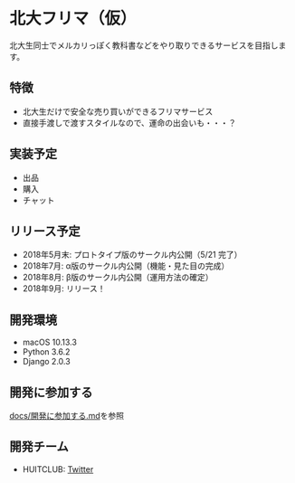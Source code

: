 # 北大フリマ（仮）
北大生同士でメルカリっぽく教科書などをやり取りできるサービスを目指します。

## 特徴
- 北大生だけで安全な売り買いができるフリマサービス
- 直接手渡しで渡すスタイルなので、運命の出会いも・・・？

## 実装予定
- 出品
- 購入
- チャット

## リリース予定
- 2018年5月末: プロトタイプ版のサークル内公開（5/21 完了）
- 2018年7月:   α版のサークル内公開（機能・見た目の完成）
- 2018年8月:   β版のサークル内公開（運用方法の確定）
- 2018年9月:   リリース！ 

## 開発環境
- macOS 10.13.3
- Python 3.6.2
- Django 2.0.3

## 開発に参加する
[docs/開発に参加する.md](docs/開発に参加する.md)を参照

## 開発チーム
- HUITCLUB: [Twitter](https://twitter.com/huitclub)
